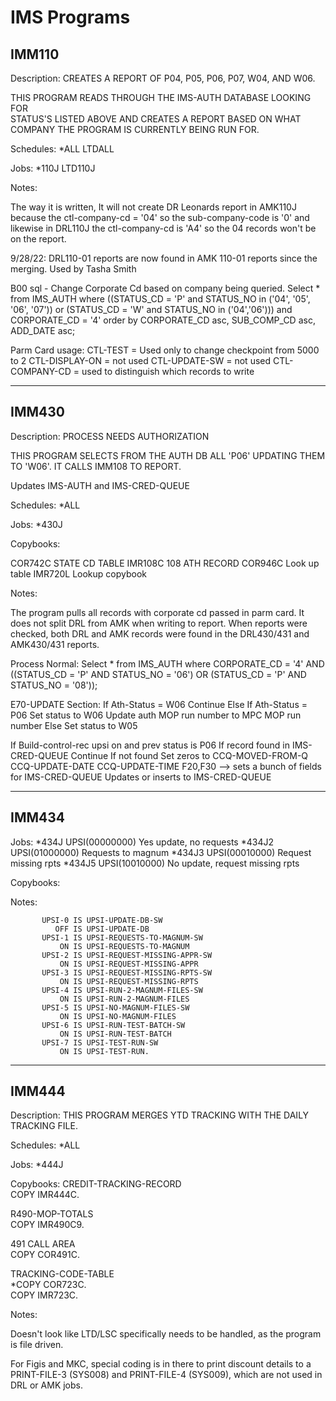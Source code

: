 # IMS Programs

## IMM110

Description: 
CREATES A REPORT OF P04, P05, P06, P07, W04,
AND W06.                               

THIS PROGRAM READS THROUGH THE IMS-AUTH DATABASE LOOKING FOR  
STATUS'S LISTED ABOVE AND CREATES A REPORT BASED ON WHAT      
COMPANY THE PROGRAM IS CURRENTLY BEING RUN FOR.               


Schedules: 
*ALL
	LTDALL 


Jobs: 
*110J
	LTD110J

Notes:

The way it is written, It will not create DR Leonards report in AMK110J because the ctl-company-cd = '04' so the sub-company-code is '0' and likewise in DRL110J the ctl-company-cd is 'A4' so the 04 records won't be on the report.

9/28/22: DRL110-01 reports are now found in AMK 110-01 reports since the merging. Used by Tasha Smith


B00 sql - Change Corporate Cd based on company being queried.
Select * from IMS_AUTH
where ((STATUS_CD = 'P' and STATUS_NO in ('04', '05', '06', '07')) or 
(STATUS_CD = 'W' and STATUS_NO in ('04','06'))) and CORPORATE_CD = '4'
order by CORPORATE_CD asc, SUB_COMP_CD asc, ADD_DATE asc;

Parm Card usage: 
CTL-TEST = Used only to change checkpoint from 5000 to 2
CTL-DISPLAY-ON = not used
CTL-UPDATE-SW = not used
CTL-COMPANY-CD = used to distinguish which records to write

---

## IMM430

Description: 
PROCESS NEEDS AUTHORIZATION

THIS PROGRAM SELECTS FROM THE AUTH DB ALL 'P06' UPDATING 
THEM TO 'W06'. IT CALLS IMM108 TO REPORT.                

Updates IMS-AUTH and IMS-CRED-QUEUE

Schedules: 
*ALL

Jobs: 
*430J

Copybooks: 

COR742C	STATE CD TABLE
IMR108C	108 ATH RECORD
COR946C	Look up table
IMR720L	Lookup copybook

Notes:

The program pulls all records with corporate cd passed in parm card. It does not split DRL from AMK when writing to report. When reports were checked, both DRL and AMK records were found in the DRL430/431 and AMK430/431 reports. 


Process Normal:
Select * from IMS_AUTH
where CORPORATE_CD = '4' AND 
((STATUS_CD = 'P' AND STATUS_NO = '06') OR
(STATUS_CD = 'P' AND STATUS_NO = '08'));


E70-UPDATE Section:
If Ath-Status = W06
	Continue
Else If Ath-Status = P06
	Set status to W06
	Update auth MOP run number to MPC MOP run number
Else 
	Set status to W05
	
If Build-control-rec upsi on and prev status is P06
	If record found in IMS-CRED-QUEUE
		Continue
	If not found
		Set zeros to 
			CCQ-MOVED-FROM-Q
			CCQ-UPDATE-DATE 
			CCQ-UPDATE-TIME 
	F20,F30 --> sets a bunch of fields for IMS-CRED-QUEUE 
	Updates or inserts to IMS-CRED-QUEUE


---

## IMM434

Jobs: 
*434J	UPSI(00000000)	Yes update, no requests
*434J2	UPSI(01000000)	Requests to magnum
*434J3 	UPSI(00010000)	Request missing rpts
*434J5	UPSI(10010000)	No update, request missing rpts


Copybooks: 


Notes:


           UPSI-0 IS UPSI-UPDATE-DB-SW                                          
              OFF IS UPSI-UPDATE-DB                                             
           UPSI-1 IS UPSI-REQUESTS-TO-MAGNUM-SW                                 
               ON IS UPSI-REQUESTS-TO-MAGNUM                                    
           UPSI-2 IS UPSI-REQUEST-MISSING-APPR-SW                               
               ON IS UPSI-REQUEST-MISSING-APPR                                  
           UPSI-3 IS UPSI-REQUEST-MISSING-RPTS-SW                               
               ON IS UPSI-REQUEST-MISSING-RPTS                                  
           UPSI-4 IS UPSI-RUN-2-MAGNUM-FILES-SW                                 
               ON IS UPSI-RUN-2-MAGNUM-FILES                                    
           UPSI-5 IS UPSI-NO-MAGNUM-FILES-SW                                    
               ON IS UPSI-NO-MAGNUM-FILES                                       
           UPSI-6 IS UPSI-RUN-TEST-BATCH-SW                                     
               ON IS UPSI-RUN-TEST-BATCH                                        
           UPSI-7 IS UPSI-TEST-RUN-SW                                           
               ON IS UPSI-TEST-RUN.  

---

## IMM444

Description: 
THIS PROGRAM MERGES YTD TRACKING WITH THE 
DAILY TRACKING FILE.                      


Schedules: 
*ALL

Jobs: 
*444J

Copybooks: 
 CREDIT-TRACKING-RECORD      
COPY IMR444C.                
                             
 R490-MOP-TOTALS             
COPY IMR490C9.               
                             
 491 CALL AREA               
COPY COR491C.                
                             
 TRACKING-CODE-TABLE         
*COPY COR723C.                
COPY IMR723C.                
                             

Notes:


Doesn't look like LTD/LSC specifically needs to be handled, as the program is file driven. 

For Figis and MKC, special coding is in there to print discount details to a PRINT-FILE-3 (SYS008) and PRINT-FILE-4 (SYS009), which are not used in DRL or AMK jobs. 
